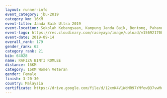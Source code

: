 ```yaml
---
layout: runner-info 
event_category: jbu-2019 
category_km: 16KM 
event-title: Janda Baik Ultra 2019 
event-location: Sekolah Kebangsaan, Kampung Janda Baik, Bentong, Pahang, Malaysia 
event-logo: https://res.cloudinary.com/raceyaya/image/upload/v1569217009/logo/janda-baik_vch1pc.jpg 
event-date: 2019-09-14
overall_rank: 179
gender_rank: 62
category_rank: 21
bib: 64028
name: RAFIZA BINTI ROMLEE
distance: 16KM
category: 16KM Women Veteran
gender: Female
finish: 3-20-30
country: Malaysia
certificate: https://drive.google.com/file/d/12xmK4V1WdMR97YMfowB37vwMq-Nj4Rh9/view?usp=sharing
---
```

